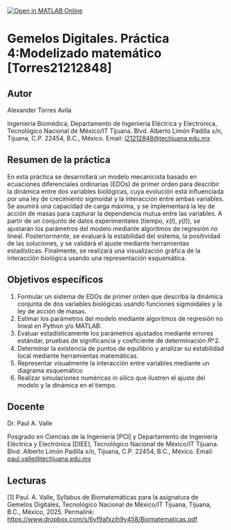 [![Open in MATLAB Online](https://www.mathworks.com/images/responsive/global/open-in-matlab-online.svg)](https://matlab.mathworks.com/open/github/v1?repo=4l3xand3r-ia/practica-4-Modelizado-matem-tico-21212848-)

# Gemelos Digitales. Práctica 4:Modelizado matemático [Torres21212848]

## Autor
Alexander Torres Avila

Ingeniería Biomédica, Departamento de Ingeniería Eléctrica y Electrónica, Tecnológico Nacional de México/IT Tijuana. Blvd. Alberto Limón Padilla s/n, Tijuana, C.P. 22454, B.C., México. Email: l21212848@tectijuana.edu.mx

## Resumen de la práctica
En esta práctica se desarrollará un modelo mecanicista basado en ecuaciones diferenciales ordinarias (EDOs) de primer orden para describir la dinámica entre dos variables biológicas, cuya evolución está influenciada por una ley de crecimiento sigmoidal y la interacción entre ambas variables. Se asumirá una capacidad de carga máxima, y se implementará la ley de acción de masas para capturar la dependencia mutua entre las variables. A partir de un conjunto de datos experimentales (tiempo, 𝑥(𝑡), 𝑦(𝑡)), se ajustarán los parámetros del modelo mediante algoritmos de regresión no lineal. Posteriormente, se evaluará la estabilidad del sistema, la positividad de las soluciones, y se validará el ajuste mediante herramientas estadísticas. Finalmente, se realizará una visualización gráfica de la interacción biológica usando una representación esquemática.

## Objetivos específicos
1. Formular un sistema de EDOs de primer orden que describa la dinámica conjunta de dos variables biológicas usando funciones sigmoidales y la ley de acción de masas.
2. Estimar los parámetros del modelo mediante algoritmos de regresión no lineal en Python y/o MATLAB.
3. Evaluar estadísticamente los parámetros ajustados mediante errores estándar, pruebas de significancia y coeficiente de determinación 𝑅^2.
4. Determinar la existencia de puntos de equilibrio y analizar su estabilidad local mediante herramientas matemáticas.
5. Representar visualmente la interacción entre variables mediante un diagrama esquemático
6. Realizar simulaciones numéricas in silico que ilustren el ajuste del modelo y la dinámica en el tiempo.

## Docente
Dr. Paul A. Valle

Posgrado en Ciencias de la Ingeniería [PCI] y Departamento de Ingeniería Eléctrica y Electrónica [DIEE], Tecnológico Nacional de México/IT Tijuana. Blvd. Alberto Limón Padilla s/n, Tijuana, C.P. 22454, B.C., México. Email: paul.valle@tectijuana.edu.mx

## Lecturas
[1] Paul. A. Valle, Syllabus de Biomatemáticas para la asignatura de Gemelos Digitales, Tecnológico Nacional de México/IT Tijuana, Tijuana, B.C., México, 2025. Permalink: https://www.dropbox.com/s/6yf9afxzih9y458/Biomatematicas.pdf
